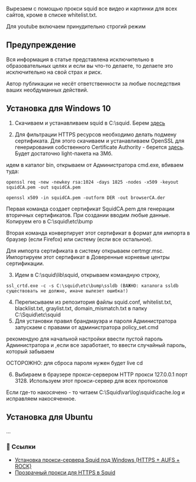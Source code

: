 Вырезаем с помощью прокси squid все видео и картинки для всех сайтов, кроме в списке whitelist.txt.

Для youtube включаем принудительно строгий режим 


Предупреждение
------------
Вся информация в статье представлена исключительно в образовательных целях и если вы что-то делаете, то делаете это исключительно на свой страх и риск.

Автор публикации не несёт ответственности за любые последствия ваших необдуманных действий.

Установка для Windows 10
------------   

1. Скачиваем и устанавливаем squid в C:\squid. Берем [здесь](http://squid.diladele.com/)

2. Для фильтрации HTTPS ресурсов необходимо делать подмену сертификата. Для этого скачиваем и устанавливаем OpenSSL  для генерирования собственного Certificate Authority - берется [здесь](https://slproweb.com/products/Win32OpenSSL.html). Будет достаточно light-пакета на 3Мб.

идем в каталог bin, открываем от Администратора cmd.exe, вбиваем туда:
```
openssl req -new -newkey rsa:1024 -days 1825 -nodes -x509 -keyout squidCA.pem -out squidCA.pem

openssl x509 -in squidCA.pem -outform DER -out browserCA.der 
```
Первая команда создает сертификат SquidCA.pem для генерации вторичных сертификатов. При создании вводим любые данные. Копируем его в C:\squid\etc\bump

Вторая команда конвертирует этот сертификат в формат для импорта в браузер (если Firefox) или систему (если все остальное). 

Для импорта сертификата в систему открываем certmgr.msc. Импортируем этот сертификат в Доверенные корневые центры сертификации.

3. Идем в C:\squid\lib\squid, открываем командную строку,
```
ssl_crtd.exe -c -s C:\squid\etc\bump\ssldb (ВАЖНО: каталога ssldb существовать не должно, иначе вылезет ошибка!)
```
4. Переписываем из репозитория файлы squid.conf, whitelist.txt, blacklist.txt, graylist.txt, domain_mismatch.txt в папку C:\Squid\etc\squid
5. Для установки правил брандмауэра и пароля Администратора запускаем с правами от администратора policy_set.cmd

рекомендую для начальной настройки ввести пустой пароль Администратора и ,если все заработает, то ввести случайный пароль, который забываем

ОСТОРОЖНО: для сброса пароля нужен будет live cd

6. Выбираем в браузере прокси-сервером HTTP прокси 127.0.0.1 порт 3128. Используем этот прокси-сервер для всех протоколов

Если где-то накосячено - то читаем C:\Squid\var\log\squid\cache.log и исправляем накосяченное.

Установка для Ubuntu
------------ 
...

### :link: Ссылки
* [Установка прокси-сервера Squid под Windows (HTTPS + AUFS + ROCK)](https://rustedowl.livejournal.com/44380.html) 
* [Прозрачный прокси для HTTPS в Squid](https://losst.ru/prozrachnyj-proksi-dlya-https-v-squid) 
